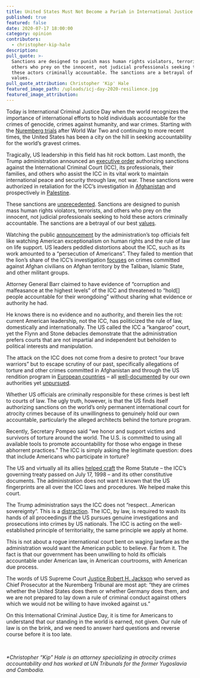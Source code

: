 ```yaml
---
title: United States Must Not Become a Pariah in International Justice
published: true
featured: false
date: 2020-07-17 18:00:00
category: opinion
contributors:
  - christopher-kip-hale
description:
pull_quote: >-
  Sanctions are designed to punish mass human rights violators, terrorists, and
  others who prey on the innocent, not judicial professionals seeking to hold
  these actors criminally accountable. The sanctions are a betrayal of our best
  values.
pull_quote_attribution: Christopher 'Kip' Hale
featured_image_path: /uploads/icj-day-2020-resilience.jpg
featured_image_attribution:
---
```


Today is International Criminal Justice Day when the world recognizes the importance of international efforts to hold individuals accountable for the crimes of genocide, crimes against humanity, and war crimes. Starting with the [Nuremberg trials](https://encyclopedia.ushmm.org/content/en/article/the-nuremberg-trials) after World War Two and continuing to more recent times, the United States has been a city on the hill in seeking accountability for the world’s gravest crimes.

Tragically, US leadership in this field has hit rock bottom. Last month, the Trump administration announced an [executive order](https://www.whitehouse.gov/presidential-actions/executive-order-blocking-property-certain-persons-associated-international-criminal-court/) authorizing sanctions against the International Criminal Court (ICC), its professionals, their families, and others who assist the ICC in its vital work to maintain international peace and security through law, not war. These sanctions were authorized in retaliation for the ICC’s investigation in [Afghanistan](https://www.icc-cpi.int/afghanistan) and prospectively in [Palestine](https://www.icc-cpi.int/palestine).

These sanctions are [unprecedented](https://www.justsecurity.org/70796/trumps-icc-eo-will-undercut-all-u-s-sanctions-programs-is-that-why-treasury-isnt-conspicuously-on-board/). Sanctions are designed to punish mass human rights violators, terrorists, and others who prey on the innocent, not judicial professionals seeking to hold these actors criminally accountable. The sanctions are a betrayal of our best [values](https://www.washingtonpost.com/context/legal-scholars-and-attorneys-urged-president-to-rescind-icc-punishments/bb1a52c6-e29b-4af1-a02c-0108661b5d30/?itid=lk_interstitial_manual_9).

Watching the public [announcement](https://www.youtube.com/watch?v=9f4vvqVcNmU&amp;feature=youtu.be) by the administration’s top officials felt like watching American exceptionalism on human rights and the rule of law on life support. US leaders peddled distortions about the ICC, such as its work amounted to a “persecution of Americans”. They failed to mention that the lion’s share of the ICC’s investigation [focuses](https://www.cfr.org/article/iccs-probe-atrocities-afghanistan-what-know) on crimes committed against Afghan civilians on Afghan territory by the Taliban, Islamic State, and other militant groups. &nbsp;

Attorney General Barr claimed to have evidence of “corruption and malfeasance at the highest levels” of the ICC and threatened to “hold\[\] people accountable for their wrongdoing” without sharing what evidence or authority he had. &nbsp;

He knows there is no evidence and no authority, and therein lies the rot: current American leadership, not the ICC, has politicized the rule of law, domestically and internationally. The US called the ICC a “kangaroo” court, yet the Flynn and Stone debacles demonstrate that the administration prefers courts that are not impartial and independent but beholden to political interests and manipulation.

The attack on the ICC does not come from a desire to protect “our brave warriors” but to escape scrutiny of our past, specifically allegations of torture and other crimes committed in Afghanistan and through the US rendition program in [European countries](https://www.nytimes.com/2018/05/31/world/europe/lithuania-romania-cia-torture.html) – all [well-documented](https://www.intelligence.senate.gov/sites/default/files/publications/CRPT-113srpt288.pdf) by our own authorities yet [unpursued](https://www.justice.gov/opa/pr/statement-attorney-general-eric-holder-closure-investigation-interrogation-certain-detainees).

Whether US officials are criminally responsible for these crimes is best left to courts of law. The ugly truth, however, is that the US finds itself authorizing sanctions on the world’s only permanent international court for atrocity crimes because of its unwillingness to genuinely hold our own accountable, particularly the alleged architects behind the torture program.

Recently, Secretary Pompeo said “we honor and support victims and survivors of torture around the world. The U.S. is committed to using all available tools to promote accountability for those who engage in these abhorrent practices.” The ICC is simply asking the legitimate question: does that include Americans who participate in torture?

The US and virtually all its allies [helped craft](https://1997-2001.state.gov/www/policy_remarks/2000/001018_scheffer_icc.html) the Rome Statute – the ICC’s governing treaty passed on July 17, 1998 – and its other constitutive documents. The administration does not want it known that the US fingerprints are all over the ICC laws and procedures. We helped make this court.

The Trump administration says the ICC does not “respect…American sovereignty”. This is a [distraction](https://www.justsecurity.org/71171/letter-to-the-editor-there-is-no-affront-to-u-s-sovereignty-in-the-intl-criminal-court-investigation/). The ICC, by law, is required to wash its hands of all proceedings if the US pursues genuine investigations and prosecutions into crimes by US nationals. The ICC is acting on the well-established principle of territoriality, the same principle we apply at home.

This is not about a rogue international court bent on waging lawfare as the administration would want the American public to believe. Far from it. The fact is that our government has been unwilling to hold its officials accountable under American law, in American courtrooms, with American due process.

The words of US Supreme Court [Justice Robert H. Jackson](https://avalon.law.yale.edu/imt/jack44.asp) who served as Chief Prosecutor at the Nuremberg Tribunal are most apt: “they are crimes whether the United States does them or whether Germany does them, and we are not prepared to lay down a rule of criminal conduct against others which we would not be willing to have invoked against us.”

On this International Criminal Justice Day, it is time for Americans to understand that our standing in the world is earned, not given. Our rule of law is on the brink, and we need to answer hard questions and reverse course before it is too late.

&nbsp;

*\*Christopher “Kip” Hale is an attorney specializing in atrocity crimes accountability and has worked at UN Tribunals for the former Yugoslavia and Cambodia.*